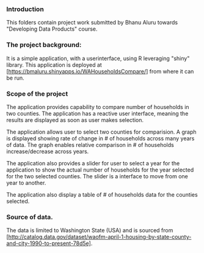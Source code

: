 ### Introduction

This folders contain project work submitted by Bhanu Aluru towards "Developing Data Products" course.

### The project background:

It is a simple application, with a userinterface, using R leveraging "shiny" library.  This application is deployed at 
[https://bmaluru.shinyapps.io/WAHouseholdsCompare/] from where it can be run.

### Scope of the project

The application provides capability to compare number of households in two counties.  The application has a reactive user interface, meaning the results are displayed as soon as user makes selection.

The application allows user to select two counties for comparision.  A graph is displayed showing rate of change in # of households across many years of data. The graph enables relative comparison in # of households increase/decrease across years.  

The application also provides a slider for user to select a year for the application to show the actual number of households for the year selected for the two selected counties.  The slider is a interface to move from one year to another.

The application also display a table of # of households data for the counties selected.

### Source of data.
 
The data is limited to Washington State (USA) and is sourced from [http://catalog.data.gov/dataset/waofm-april-1-housing-by-state-county-and-city-1990-to-present-78d5e].

